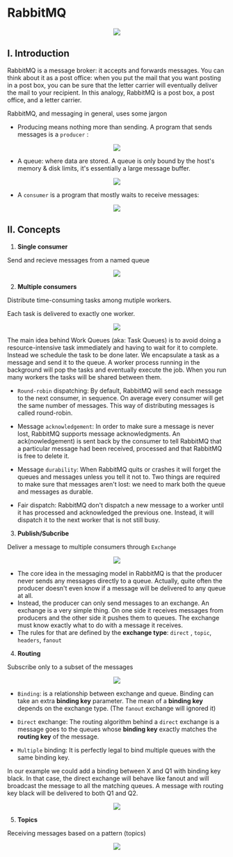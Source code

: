 # RabbitMQ

<div align="center">
  <img src="https://blog.zenika.com/wp-content/uploads/2012/03/RabbitMQ-1.jpg" />
</div>

## I. Introduction

RabbitMQ is a message broker: it accepts and forwards messages. You can think about it as a post office: when you put the mail that you want posting in a post box, you can be sure that the letter carrier will eventually deliver the mail to your recipient. In this analogy, RabbitMQ is a post box, a post office, and a letter carrier.

RabbitMQ, and messaging in general, uses some jargon

- Producing means nothing more than sending. A program that sends messages is a `producer` :

<div align="center">
  <img src="https://www.rabbitmq.com/img/tutorials/producer.png" />
</div>

- A queue: where data are stored. A queue is only bound by the host's memory & disk limits, it's essentially a large message buffer.

<div align="center">
  <img src="https://www.rabbitmq.com/img/tutorials/queue.png" />
</div>

- A `consumer` is a program that mostly waits to receive messages:

<div align="center">
  <img src="https://www.rabbitmq.com/img/tutorials/consumer.png" />
</div>

## II. Concepts

1. **Single consumer**

Send and recieve messages from a named queue

<div align="center">
  <img src="https://www.rabbitmq.com/img/tutorials/python-one-overall.png" />
</div>

2. **Multiple consumers**

Distribute time-consuming tasks among mutiple workers.

Each task is delivered to exactly one worker.

<div align="center">
  <img src="https://www.rabbitmq.com/img/tutorials/python-two.png" />
</div>

The main idea behind Work Queues (aka: Task Queues) is to avoid doing a resource-intensive task immediately and having to wait for it to complete. Instead we schedule the task to be done later. We encapsulate a task as a message and send it to the queue. A worker process running in the background will pop the tasks and eventually execute the job. When you run many workers the tasks will be shared between them.

- `Round-robin` dispatching: By default, RabbitMQ will send each message to the next consumer, in sequence. On average every consumer will get the same number of messages. This way of distributing messages is called round-robin.

- Message `acknowledgement`: In order to make sure a message is never lost, RabbitMQ supports message acknowledgments. An ack(nowledgement) is sent back by the consumer to tell RabbitMQ that a particular message had been received, processed and that RabbitMQ is free to delete it.

- Message `durability`: When RabbitMQ quits or crashes it will forget the queues and messages unless you tell it not to. Two things are required to make sure that messages aren't lost: we need to mark both the queue and messages as durable.

- Fair dispatch: RabbitMQ don't dispatch a new message to a worker until it has processed and acknowledged the previous one. Instead, it will dispatch it to the next worker that is not still busy.

3. **Publish/Subcribe**

Deliver a message to multiple consumers through `Exchange`

<div align="center">
  <img src="https://www.rabbitmq.com/img/tutorials/exchanges.png" />
</div>

- The core idea in the messaging model in RabbitMQ is that the producer never sends any messages directly to a queue. Actually, quite often the producer doesn't even know if a message will be delivered to any queue at all.
- Instead, the producer can only send messages to an exchange. An exchange is a very simple thing. On one side it receives messages from producers and the other side it pushes them to queues. The exchange must know exactly what to do with a message it receives.
- The rules for that are defined by the **exchange type**: `direct` , `topic`, `headers`, `fanout`

4. **Routing**

Subscribe only to a subset of the messages

<div align="center">
  <img src="https://www.rabbitmq.com/img/tutorials/direct-exchange.png" />
</div>

- `Binding`: is a relationship between exchange and queue. Binding can take an extra **binding key** parameter. The mean of a **binding key** depends on the exchange type. (The `fanout` exchange will ignored it)

- `Direct` exchange: The routing algorithm behind a `direct` exchange is a message goes to the queues whose **binding key** exactly matches the **routing key** of the message.

- `Multiple` binding: It is perfectly legal to bind multiple queues with the same binding key.

In our example we could add a binding between X and Q1 with binding key black. In that case, the direct exchange will behave like fanout and will broadcast the message to all the matching queues. A message with routing key black will be delivered to both Q1 and Q2.

<div align="center">
  <img src="https://www.rabbitmq.com/img/tutorials/direct-exchange-multiple.png" />
</div>

5. **Topics**

Receiving messages based on a pattern (topics)

<div align="center">
  <img src="https://www.rabbitmq.com/img/tutorials/python-five.png" />
</div>
